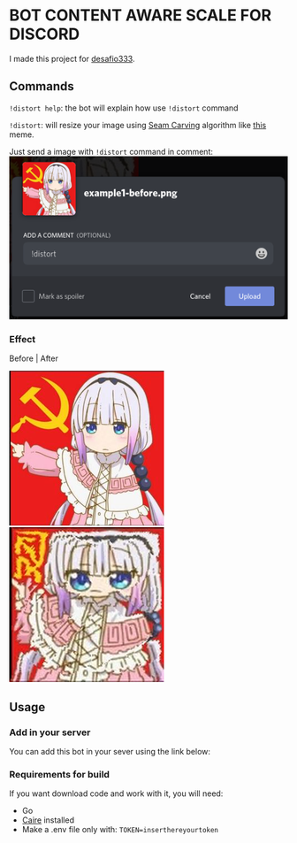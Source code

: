 # BOT CONTENT AWARE SCALE FOR DISCORD

I made this project for [desafio333](https://github.com/codigofalado/desafio333/blob/master/2020-Bot-Discord/README.md).


## Commands

`!distort help`: the bot will explain how use `!distort` command

`!distort`: will resize your image using [Seam Carving](https://en.wikipedia.org/w/index.php?title=Seam_carving) algorithm like [this](https://www.youtube.com/watch?v=8rK67BT6Ivw) meme.

Just send a image with `!distort` command in comment:
![](example/example-usage.png)

### Effect

Before | After

<img src="example/example1-before.png"> <img src="example/example1-after.jpeg">

## Usage

### Add in your server

You can add this bot in your sever using the link below:

### Requirements for build

If you want download code and work with it, you will need:

- Go
- [Caire](https://github.com/esimov/caire) installed
- Make a .env file only with: `TOKEN=inserthereyourtoken`
